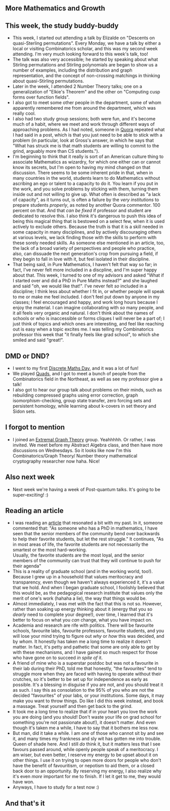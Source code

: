 ## More Mathematics and Growth

## This week, the study buddy-buddy
- This week, I started out attending a talk by Elizalde on "Descents on quasi-Sterling permutations". Every Monday, we have a talk
by either a local or visiting Combinatorics scholar, and this was my second week attending. I'm very much looking forward to this week's talk, too!
- The talk was also very accessible; he started by speaking about what Stirling permutations and Stirling polynomials are began to show us a number
of examples, including the distribution and graph representation, and the concept of non-crossing matchings in thinking about quasi-Stirling permutations.
- Later in the week, I attended 2 Number Theory talks; one on a generalization of "Elkie's Theorem" and the other on "Computing cusp forms over function fields".
- I also got to meet some other people in the department, some of whom apparently remembered me from around the department, which was really cool.
- I also had two study group sessions; both were fun, and it's become much of a habit, where we meet and work through different ways of approaching
problems. As I had noted, someone in [Quora](https://www.quora.com/How-hard-is-it-to-major-in-math-What-is-the-intelligence-IQ-cutoff-to-do-well) repeated what I had said in a post, which is that you just need to be able to stick with a problem (in particular, look at Gross's answer, in which he says that 
"What has struck me is that math students are willing to commit to the grind, arguably more than CS students.").
- I'm beginning to think that it really is sort of an American culture thing to associate Mathematics as wizardry, for which one either can or cannot
know its secrets, but I'm open to having my mind changed on that discussion. There seems to be some inherent pride in that, when in many countries in
the world, students learn to do Mathematics without ascribing an ego or talent to a capacity to do it. You learn if you put in the work, and you solve problems
by sticking with them, turning them inside out and not willing to give up. 
What often is described as "a lack of capacity", as it turns out, is often a failure by the *very institutions* to prepare students *properly*, as noted by another
Quora commentor. 100 percent on that. And that *can be fixed* if professor and student are dedicated to resolve this.
I also think it's dangerous to push this idea of being this magical thing that is bestowed on a select few, when it is used actively to exclude
others. Because the truth is that it is a skill needed in some capacity in many disciplines, and by actively discouraging others at various levels,
we lack finding those with the skills to perform with these sorely needed skills. As someone else mentioned in an article, too, the lack of a broad
variety of perspectives and people who practice, also, can dissuade the next generation's crop from pursuing a field, if they begin to fall in love with
it, but feel isolated in their discipline.
- That being said, in Pure Mathematics, I haven't felt that way so far; in fact, I've never felt more included in a discpline, and I'm super happy about that. 
This week, I turned to one of my advisors and asked "What if I started over and did a PhD in Pure Maths instead?" and she laughed and said 
"oh, we would like that!". I've never felt *so* included in a discipline; I think less about whether I fit in, or whether people will speak to me
or make me feel included. I don't feel put down by anyone in my classes; I feel encouraged and happy, and work long hours because I enjoy the material.
I can imagine collaborating with *so* many people, and it all feels very organic and natural. I don't think about the names of schools or who is inaccessible
or forms cliques I will never be a part of; I just think of topics and which ones are interesting, and feel like reaching out is easy when a topic excites me.
I was telling my Combinatorics professor this week that "it finally feels like grad school", to which she smiled and said "great!".


## DMD or DND?
- I went to my first [Discrete Maths Day](https://sites.google.com/view/northeastcombinatoricsnetwork/fall-2021-discrete-math-day?authuser=0), and it was a lot of fun!
- We played [Quads](https://awm-math.org/publications/playing-cards/evenquads/), and I got to meet a bunch of people from the Combinatorics field in the Northeast,
as well as see my professor give a talk!
- I also got to hear our group talk about problems on their minds, such as rebuilding compressed graphs using error correction, graph isomorphism-checking,
group state transfer, zero forcing sets and persistent homology, while learning about k-covers in set theory and Sidon sets.

## I forgot to mention
- I joined an [Extremal Graph Theory](https://en.wikipedia.org/wiki/Extremal_graph_theory) group. Yeahhhhh. Or rather, I was invited. We meet before my Abstract Algebra class, and then have more discussions
on Wednesdays. So it looks like now I'm this Combinatorics/Graph Theory/ Number theory mathematical cryptography researcher now haha. Nice!

## Also next week
- Next week we're having a week of Post-quantum talks. It's going to be super-exciting! :)

## Reading an article
- I was reading an [article](https://www.nytimes.com/2019/02/18/us/edray-goins-black-mathematicians.html) that resonated a bit with my past. In it, someone commented that:
"As someone who has a PhD in mathematics, I have seen that the senior members of the community bend over backwards to help their favorite students,
but let the rest struggle." It continues, "As in most areas of life, the favorite students are not necessarily the smartest or the most hard-working.  
Usually, the favorite students are the most loyal, and the senior members of the community can trust that they will continue to push for their agenda"
- This is a reality of graduate school (and in the working world, too!). Because I grew up in a household that values meritocracy and transparency,
even though we haven't always experienced it, it's a value that we hold. And when I began graduate school, I foolishly believed that this would be,
as the pedagogical research institute that values only the merit of one's work (hahaha a lie), the way that things would be.
- Almost immediately, I was met with the fact that this is not so. However, rather than soaking up energy thinking about it (energy that you so 
*dearly* need to complete your degree!), over time, I learned that it's better to focus on what you *can* change, what you have impact on.
- Academia and research are rife with politics. There will be favourite schools, favourite labs, favourite professors, favourite students, and you will
lose your mind trying to figure out *why* or *how* this was decided, and by *whom*. It honestly has taken me a long time to realize it doesn't matter.
In fact, it's petty and pathetic that some are only able to get by with these mechanisms, and I have gained so much respect for those who have gone on
to succeed *in spite of* it.
- A friend of mine who is a superstar postdoc but was not a favourite in their lab during their PhD, told me that honestly, "the favourites" tend to struggle
more when they are faced with having to operate without their crutches, so it's better to be set up for independence as early as possible. It's a blessing in
disguise if you are not, and you should treat it as such. I say this as consolation to the 95% of you who are not the decided "favourites" of your labs, or
your institutions. Some days, it may make you want to throw things. Do like I did this week instead, and book a massage. Treat yourself and then get back
to the grind.
- It took me a long time to realize that if in your heart you love the work you are doing (and you should! Don't waste your life on grad school for something
you're not passionate about!), it doesn't matter. And even though it's taken me a while, I have to say that it bothers me less now.
- But man, did it take a while. I am one of those who cannot sit by and see it, and many times my frankness and sly wit has gotten me into trouble.
Queen of shade here. And I still *do* think it, but it matters less that I see favours passed around, while openly people speak of a meritocracy. 
I am wiser, but even better, I reserve my energy to be upset about it on other things. I use it on trying to open more doors for people who don't have
the benefit of favouritism, or nepotism to aid them, or a closed back door to an opportunity. By reserving my energy, I also realize why it's even 
*more* important for me to finish. If I let it get to me, they would have won. 
- Anyways, I have to study for a test now :)

## And that's it
